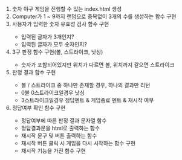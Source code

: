 <ol>
  <li>숫자 야구 게임을 진행할 수 있는 index.html 생성</li>
  <li>Computer가 1 ~ 9까지 랜덤으로 중복없이 3개의 수를 생성하는 함수 구현</li>
  <li>사용자가 입력한 숫자 유효성 검사 함수 구현</li>
    <ul>
      <li>입력된 글자가 3개인지?</li>
      <li>입력된 글자가 모두 숫자인지?</li>
    </ul>
  <li>3구 판정 함수 구현(볼, 스트라이크, 낫싱)</li>
    <ul>
      <li>숫자가 포함되어있지만 위치가 다르면 볼, 위치까지 같으면 스트라이크</li>
    </ul>
  <li>판정 결과 함수 구현</li>
    <ul>
      <li>볼 / 스트라이크 중 하나만 존재할 경우, 하나의 결과만 리턴</li>
      <li>0볼 0스트라이크일경우 낫싱</li>
      <li>3스트라이크일경우 정답멘트 & 게임종료 멘트 & 재시작 여부</li>
    </ul>
  <li>정답여부 확인 함수 구현</li>
    <ul>
      <li>정답여부에 따른 판정 결과 문자열 함수</li>
      <li>정답결과문을 html로 출력하는 함수</li>
      <li>재시작 문구 및 버튼 출력하는 함수</li>
      <li>재시작 버튼 클릭 시 게임을 다시 시작하는 함수 구현</li>
      <li>재시작 기능을 가진 함수 구현</li>
    </ul>
</ol>
